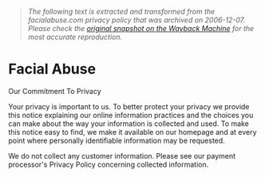 > *The following text is extracted and transformed from the facialabuse.com privacy policy that was archived on 2006-12-07. Please check the [original snapshot on the Wayback Machine](https://web.archive.org/web/20061207213155id_/http%3A//facialabuse.com/privacy.htm) for the most accurate reproduction.*

# Facial Abuse

Our Commitment To Privacy 

Your privacy is important to us. To better protect your privacy we provide this notice explaining our online information practices and the choices you can make about the way your information is collected and used. To make this notice easy to find, we make it available on our homepage and at every point where personally identifiable information may be requested. 

We do not collect any customer information. Please see our payment processor's Privacy Policy concerning collected information. 
